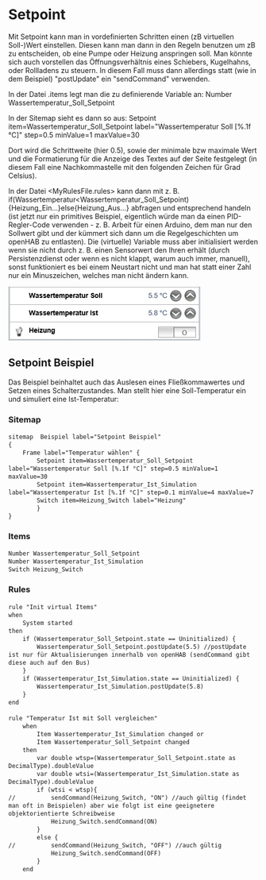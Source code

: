 Setpoint
========

Mit Setpoint kann man in vordefinierten Schritten einen (zB virtuellen Soll-)Wert einstellen.
Diesen kann man dann in den Regeln benutzen um zB zu entscheiden, ob eine Pumpe oder Heizung anspringen soll.
Man könnte sich auch vorstellen das Öffnungsverhältnis eines Schiebers, Kugelhahns, oder Rollladens zu steuern.
In diesem Fall muss dann allerdings statt (wie in dem Beispiel) "postUpdate" ein "sendCommand" verwenden.

In der Datei <MyItemFile>.items legt man die zu definierende Variable an:
    Number Wassertemperatur_Soll_Setpoint

In der Sitemap sieht es dann so aus:
    Setpoint item=Wassertemperatur_Soll_Setpoint label="Wassertemperatur Soll [%.1f °C]" step=0.5 minValue=1 maxValue=30

Dort wird die Schrittweite (hier 0.5), sowie der minimale bzw maximale Wert und die Formatierung für die Anzeige des Textes
auf der Seite festgelegt (in diesem Fall eine Nachkommastelle mit den folgenden Zeichen für Grad Celsius).

In der Datei <MyRulesFile.rules> kann dann mit z. B. if(Wassertemperatur<Wassertemperatur_Soll_Setpoint){Heizung_Ein...}else{Heizung_Aus...}
abfragen und entsprechend handeln (ist jetzt nur ein primitives Beispiel, eigentlich würde man da einen PID-Regler-Code verwenden - z. B. Arbeit für einen Arduino,
dem man nur den Sollwert gibt und der kümmert sich dann um die Regelgeschichten um openHAB zu entlasten).
Die (virtuelle) Variable muss aber initialisiert werden wenn sie nicht durch
z. B. einen Sensorwert den Ihren erhält (durch Persistenzdienst oder wenn es nicht klappt, warum auch immer, manuell), sonst funktioniert es bei einem Neustart nicht und man hat statt einer Zahl nur ein Minuszeichen, welches man nicht ändern kann.

![Setpoint Beispiel](images/Setpoint-Beispiel.png "Setpoint Beispiel")

Setpoint Beispiel
-----------------

Das Beispiel beinhaltet auch das Auslesen eines Fließkommawertes und Setzen eines Schalterzustandes.
Man stellt hier eine Soll-Temperatur ein und simuliert eine Ist-Temperatur:

### Sitemap

    sitemap  Beispiel label="Setpoint Beispiel"
    {
        Frame label="Temperatur wählen" {
            Setpoint item=Wassertemperatur_Soll_Setpoint label="Wassertemperatur Soll [%.1f °C]" step=0.5 minValue=1 maxValue=30
            Setpoint item=Wassertemperatur_Ist_Simulation label="Wassertemperatur Ist [%.1f °C]" step=0.1 minValue=4 maxValue=7
            Switch item=Heizung_Switch label="Heizung"
            }
    }

### Items

    Number Wassertemperatur_Soll_Setpoint
    Number Wassertemperatur_Ist_Simulation
    Switch Heizung_Switch

### Rules

    rule "Init virtual Items"
    when
        System started
    then
        if (Wassertemperatur_Soll_Setpoint.state == Uninitialized) {
            Wassertemperatur_Soll_Setpoint.postUpdate(5.5) //postUpdate ist nur für Aktualisierungen innerhalb von openHAB (sendCommand gibt diese auch auf den Bus)
        }
        if (Wassertemperatur_Ist_Simulation.state == Uninitialized) {
            Wassertemperatur_Ist_Simulation.postUpdate(5.8)
        }
    end
    
    rule "Temperatur Ist mit Soll vergleichen"
        when
            Item Wassertemperatur_Ist_Simulation changed or
            Item Wassertemperatur_Soll_Setpoint changed
        then
            var double wtsp=(Wassertemperatur_Soll_Setpoint.state as DecimalType).doubleValue
            var double wtsi=(Wassertemperatur_Ist_Simulation.state as DecimalType).doubleValue
            if (wtsi < wtsp){
    //          sendCommand(Heizung_Switch, "ON") //auch gültig (findet man oft in Beispielen) aber wie folgt ist eine geeignetere objektorientierte Schreibweise
                Heizung_Switch.sendCommand(ON)
            }
            else {
    //          sendCommand(Heizung_Switch, "OFF") //auch gültig
                Heizung_Switch.sendCommand(OFF)
            }
        end
